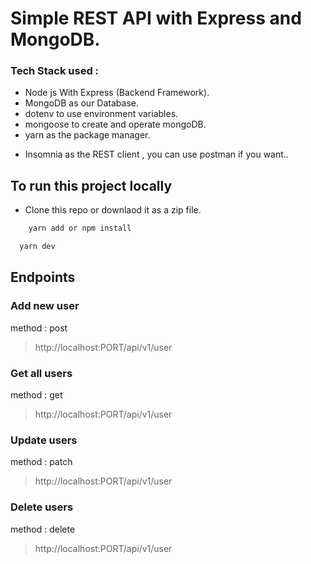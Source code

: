 # Simple REST API with Express and MongoDB.

### Tech Stack used :

- Node js With Express (Backend Framework).
- MongoDB as our Database.
- dotenv to use environment variables.
- mongoose to create and operate mongoDB.
- yarn as the package manager.

* Insomnia as the REST client , you can use postman if you want..

## To run this project locally

- Clone this repo or downlaod it as a zip file.

```sh
    yarn add or npm install
```

```sh
  yarn dev
```

## Endpoints

### Add new user

method : post

> http://localhost:PORT/api/v1/user

### Get all users

method : get

> http://localhost:PORT/api/v1/user

### Update users

method : patch

> http://localhost:PORT/api/v1/user

### Delete users

method : delete

> http://localhost:PORT/api/v1/user
